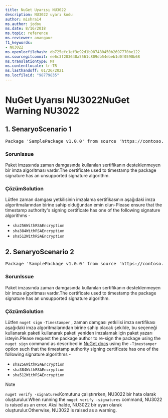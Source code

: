 ```yaml
---
title: NuGet Uyarısı NU3022
description: NU3022 uyarı kodu
author: mishra14
ms.author: jodou
ms.date: 8/16/2018
ms.topic: reference
ms.reviewer: anangaur
f1_keywords:
- NU3022
ms.openlocfilehash: db725efc1ef3e92d1b987480450b2697770be122
ms.sourcegitcommit: ee6c3f203648a5561c809db54ebeb1d0f0598b68
ms.translationtype: MT
ms.contentlocale: tr-TR
ms.lasthandoff: 01/26/2021
ms.locfileid: "98779835"
---
```

# <a name="nuget-warning-nu3022"></a><span data-ttu-id="12561-103">NuGet Uyarısı NU3022</span><span class="sxs-lookup"><span data-stu-id="12561-103">NuGet Warning NU3022</span></span>

## <a name="scenario-1"></a><span data-ttu-id="12561-104">1\. Senaryo</span><span class="sxs-lookup"><span data-stu-id="12561-104">Scenario 1</span></span>

<pre>Package 'SamplePackage v1.0.0' from source 'https://contoso.com/index.json': The primary signature's timestamp certificate has an unsupported signature algorithm.</pre>

### <a name="issue"></a><span data-ttu-id="12561-105">Sorun</span><span class="sxs-lookup"><span data-stu-id="12561-105">Issue</span></span>

<span data-ttu-id="12561-106">Paket imzasında zaman damgasında kullanılan sertifikanın desteklenmeyen bir imza algoritması vardır.</span><span class="sxs-lookup"><span data-stu-id="12561-106">The certificate used to timestamp the package signature has an unsupported signature algorithm.</span></span>


### <a name="solution"></a><span data-ttu-id="12561-107">Çözüm</span><span class="sxs-lookup"><span data-stu-id="12561-107">Solution</span></span>

<span data-ttu-id="12561-108">Lütfen zaman damgası yetkilisinin imzalama sertifikasının aşağıdaki imza algoritmalarından birine sahip olduğundan emin olun-</span><span class="sxs-lookup"><span data-stu-id="12561-108">Please ensure that the timestamp authority's signing certificate has one of the following signature algorithms -</span></span> 
* `sha256WithRSAEncryption`
* `sha384WithRSAEncryption`
* `sha512WithRSAEncryption`



## <a name="scenario-2"></a><span data-ttu-id="12561-109">2\. Senaryo</span><span class="sxs-lookup"><span data-stu-id="12561-109">Scenario 2</span></span>

<pre>Package 'SamplePackage v1.0.0' from source 'https://contoso.com/index.json': The timestamp certificate has an unsupported signature algorithm (SHA1). The following algorithms are supported: SHA256RSA, SHA384RSA, SHA512RSA.</pre>

### <a name="issue"></a><span data-ttu-id="12561-110">Sorun</span><span class="sxs-lookup"><span data-stu-id="12561-110">Issue</span></span>

<span data-ttu-id="12561-111">Paket imzasında zaman damgasında kullanılan sertifikanın desteklenmeyen bir imza algoritması vardır.</span><span class="sxs-lookup"><span data-stu-id="12561-111">The certificate used to timestamp the package signature has an unsupported signature algorithm.</span></span>


### <a name="solution"></a><span data-ttu-id="12561-112">Çözüm</span><span class="sxs-lookup"><span data-stu-id="12561-112">Solution</span></span>

<span data-ttu-id="12561-113">Lütfen `nuget sign` [](../../create-packages/sign-a-package.md) `-Timestamper` , zaman damgası yetkilisi imza sertifikası aşağıdaki imza algoritmalarından birine sahip olacak şekilde, bu seçeneği kullanarak paketi kullanarak paketi yeniden imzalamak için paket yazarı isteyin.</span><span class="sxs-lookup"><span data-stu-id="12561-113">Please request the package author to re-sign the package using the `nuget sign` command as described in [NuGet docs](../../create-packages/sign-a-package.md) using the `-Timestamper` option such that the timestamp authority signing certificate has one of the following signature algorithms -</span></span>
* `sha256WithRSAEncryption`
* `sha384WithRSAEncryption`
* `sha512WithRSAEncryption`


> [!Note]
> <span data-ttu-id="12561-114">`nuget verify -signatures`Komutunu çalıştırırken, NU3022 bir hata olarak oluşturulur.</span><span class="sxs-lookup"><span data-stu-id="12561-114">When running the `nuget verify -signatures` command, NU3022 is raised as an error.</span></span> <span data-ttu-id="12561-115">Aksi halde, NU3022 bir uyarı olarak oluşturulur.</span><span class="sxs-lookup"><span data-stu-id="12561-115">Otherwise, NU3022 is raised as a warning.</span></span>
